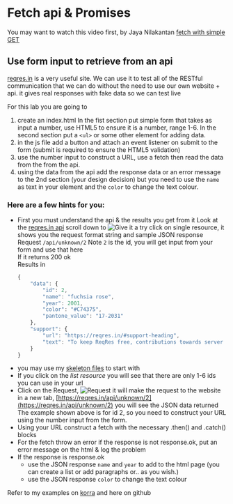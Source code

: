 # Fetch api & Promises

You may want to watch this video first, by Jaya Nilakantan [fetch with simple GET](https://web.microsoftstream.com/video/a2313a8c-3583-4c9b-8924-d9448e7381c6)
<!-- use later maybe best not now ??
More detail by Jaya Nilakantan [fetch with data, GET & POST](https://web.microsoftstream.com/video/6aee6781-c030-498e-954e-925922043207)
-->

## Use form input to retrieve from an api

[reqres.in](https://reqres.in/) is a very useful site. We can use it to test all of the RESTful communication that we can do
without the need to use our own website + api. it gives real responses with fake data so we can test live

For this lab you are going to 
1. create an index.html In the fist section put simple form that takes as input a number, use HTML5 to ensure it is a number, range 1-6. In the second section put a `<ul>` or some other element  for adding data.
2. in the js file add a button and attach an event listener on submit to the form (submit is required to ensure the HTML5 validation)
3. use the number input to construct a URL, use a fetch then read the data from the from the api. 
4. using the data from the api add the response data or  an error message  to the 2nd section (your design decision) but you need to use the `name` as text in your element and the `color` to change the text colour.
### Here are a few hints for you:
* First you must understand the api & the results you get from it Look at the [reqres.in api](https://reqres.in/) scroll down to ![ Give it a try ](https://user-images.githubusercontent.com/1751207/138351098-f92abf75-cd85-4a1d-9af7-0978afb14e4f.png)
  click on  single resource, it shows you the request format string and sample JSON response <br>
  Request ```/api/unknown/2``` Note `2` is the id, you will get input from your form and use that here<br>
  If it returns 200 ok <br>
  Results in  <br>
  ```JavaScript
  {
      "data": {
          "id": 2,
          "name": "fuchsia rose",
          "year": 2001,
          "color": "#C74375",
          "pantone_value": "17-2031"
      },
      "support": {
          "url": "https://reqres.in/#support-heading",
          "text": "To keep ReqRes free, contributions towards server costs are appreciated!"
      }
  }
  ```
* you may use my [skeleton files](../skel) to start with
* If you click on the *list resource* you will see that there are only 1-6 ids you can use in your url
* Click on the Request, ![Request](https://user-images.githubusercontent.com/1751207/138765343-725f250f-c430-49d8-89b8-fb3c2cf1012e.png)
  it will make the request to the website in a new tab, [https://reqres.in/api/unknown/2](https://reqres.in/api/unknown/2) you will see the JSON data returned The example shown above is for id 2, so you need to construct your URL using the number input from the form.
* Using your URL construct a fetch with the necessary .then() and .catch() blocks
* For the fetch throw an error if the response is not response.ok, put an error message on the html  & log the problem
* If the response is response.ok
     * use the JSON response `name` and `year` to add to the html page (you can create a list or add paragraphs or.. as you wish.)
     * use the JSON response `color` to change the text colour 
     
Refer to my examples on [korra](https://korra.dawsoncollege.qc.ca/~tricia/)  and here on github
